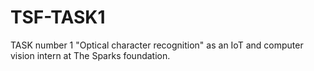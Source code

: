 # TSF-TASK1
TASK number 1 "Optical character recognition" as an IoT and computer vision intern at The Sparks foundation. 

